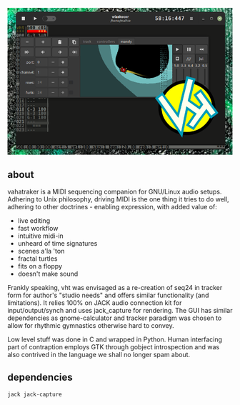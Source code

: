 ![vht header](/data/vht_header.png)
## about
vahatraker is a MIDI sequencing companion
for GNU/Linux audio setups. Adhering to Unix philosophy,
driving MIDI is the one thing it tries to do well,
adhering to other doctrines - enabling expression,
with added value of:

- live editing
- fast workflow
- intuitive midi-in
- unheard of time signatures
- scenes a'la 'ton
- fractal turtles
- fits on a floppy
- doesn't make sound

Frankly speaking, vht was envisaged as a re-creation
of seq24 in tracker form for author's "studio needs"
and offers similar functionality (and limitations).
It relies 100% on JACK audio connection kit for 
input/output/synch and uses jack_capture for rendering.
The GUI has similar dependencies as gnome-calculator
and tracker paradigm was chosen to allow for rhythmic
gymnastics otherwise hard to convey.

Low level stuff was done in C and wrapped in Python.
Human interfacing part of contraption employs
GTK through gobject introspection and was also contrived
in the language we shall no longer spam about.

## dependencies
```
jack jack-capture
```
